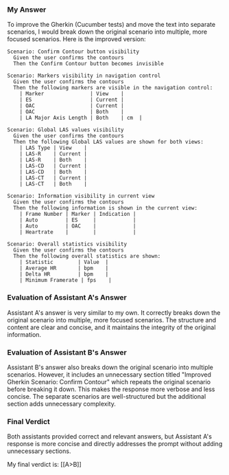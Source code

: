 
### My Answer

To improve the Gherkin (Cucumber tests) and move the text into separate scenarios, I would break down the original scenario into multiple, more focused scenarios. Here is the improved version:

```gherkin
Scenario: Confirm Contour button visibility
  Given the user confirms the contours
  Then the Confirm Contour button becomes invisible

Scenario: Markers visibility in navigation control
  Given the user confirms the contours
  Then the following markers are visible in the navigation control:
    | Marker               | View    |
    | ES                   | Current |
    | OAC                  | Current |
    | OAC                  | Both    |
    | LA Major Axis Length | Both    | cm  |

Scenario: Global LAS values visibility
  Given the user confirms the contours
  Then the following Global LAS values are shown for both views:
    | LAS Type | View    |
    | LAS-R    | Current |
    | LAS-R    | Both    |
    | LAS-CD   | Current |
    | LAS-CD   | Both    |
    | LAS-CT   | Current |
    | LAS-CT   | Both    |

Scenario: Information visibility in current view
  Given the user confirms the contours
  Then the following information is shown in the current view:
    | Frame Number | Marker | Indication |
    | Auto         | ES     |            |
    | Auto         | OAC    |            |
    | Heartrate    |        |            |

Scenario: Overall statistics visibility
  Given the user confirms the contours
  Then the following overall statistics are shown:
    | Statistic        | Value  |
    | Average HR       | bpm    |
    | Delta HR         | bpm    |
    | Minimum Framerate | fps    |
```

### Evaluation of Assistant A's Answer

Assistant A's answer is very similar to my own. It correctly breaks down the original scenario into multiple, more focused scenarios. The structure and content are clear and concise, and it maintains the integrity of the original information.

### Evaluation of Assistant B's Answer

Assistant B's answer also breaks down the original scenario into multiple scenarios. However, it includes an unnecessary section titled "Improved Gherkin Scenario: Confirm Contour" which repeats the original scenario before breaking it down. This makes the response more verbose and less concise. The separate scenarios are well-structured but the additional section adds unnecessary complexity.

### Final Verdict

Both assistants provided correct and relevant answers, but Assistant A's response is more concise and directly addresses the prompt without adding unnecessary sections.

My final verdict is: [[A>B]]
